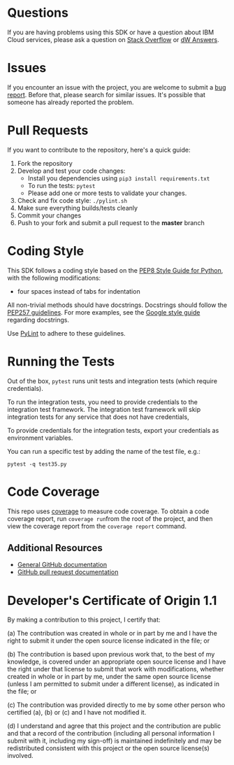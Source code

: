 # Questions

If you are having problems using this SDK or have a question about IBM Cloud services,
please ask a question on [Stack Overflow](http://stackoverflow.com/questions/ask) or
[dW Answers](https://developer.ibm.com/answers/questions/ask).

# Issues

If you encounter an issue with the project, you are welcome to submit a [bug report](https://github.com/ibm-cloud-security/security-advisor-sdk-python/issues).
Before that, please search for similar issues. It's possible that someone has already reported the problem.

# Pull Requests

If you want to contribute to the repository, here's a quick guide:
  1. Fork the repository
  2. Develop and test your code changes:
      * Install you dependencies using `pip3 install requirements.txt`
      * To run the tests: `pytest`
      * Please add one or more tests to validate your changes.
  3. Check and fix code style: `./pylint.sh`
  4. Make sure everything builds/tests cleanly
  5. Commit your changes
  6. Push to your fork and submit a pull request to the **master** branch
  
# Coding Style

This SDK follows a coding style based on the [PEP8 Style Guide for Python](https://www.python.org/dev/peps/pep-0008/),
with the following modifications:
- four spaces instead of tabs for indentation

All non-trivial methods should have docstrings. Docstrings should follow the [PEP257 guidelines](https://www.python.org/dev/peps/pep-0257/). For more examples, see the [Google style guide](https://google.github.io/styleguide/pyguide.html#381-docstrings) regarding docstrings.

Use [PyLint](https://www.pylint.org/) to adhere to these guidelines.

# Running the Tests

Out of the box, `pytest` runs unit tests and integration tests (which require credentials).

To run the integration tests, you need to provide credentials to the integration test framework.
The integration test framework will skip integration tests for any service that does not have credentials,

To provide credentials for the integration tests, export your credentials as environment variables.

You can run a specific test by adding the name of the test file, e.g.:

```
pytest -q test35.py
```

# Code Coverage

This repo uses [coverage](https://pypi.org/project/coverage/) to measure code coverage. To obtain a code coverage report, run `coverage run`from the root of the project, and then view the coverage report from the `coverage report` command.


## Additional Resources
+ [General GitHub documentation](https://help.github.com/)
+ [GitHub pull request documentation](https://help.github.com/send-pull-requests/)

# Developer's Certificate of Origin 1.1

By making a contribution to this project, I certify that:

(a) The contribution was created in whole or in part by me and I
   have the right to submit it under the open source license
   indicated in the file; or

(b) The contribution is based upon previous work that, to the best
   of my knowledge, is covered under an appropriate open source
   license and I have the right under that license to submit that
   work with modifications, whether created in whole or in part
   by me, under the same open source license (unless I am
   permitted to submit under a different license), as indicated
   in the file; or

(c) The contribution was provided directly to me by some other
   person who certified (a), (b) or (c) and I have not modified
   it.

(d) I understand and agree that this project and the contribution
   are public and that a record of the contribution (including all
   personal information I submit with it, including my sign-off) is
   maintained indefinitely and may be redistributed consistent with
   this project or the open source license(s) involved.
